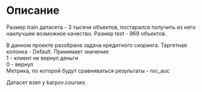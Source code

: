 # Описание 
Размер train датасета - 3 тысячи объектов, постарался получить из него наилучшее возможное качество. Размер test - 969 объектов.

В данном проекте разобрана задача кредитного скоринга. Таргетная колонка - Default. Принимает значения: \
1 -  клиент не вернул деньги \
0 - вернул \
Метрика, по которой будут сравниваться результаты - roc_auc 


Датасет взял у karpov.courses
